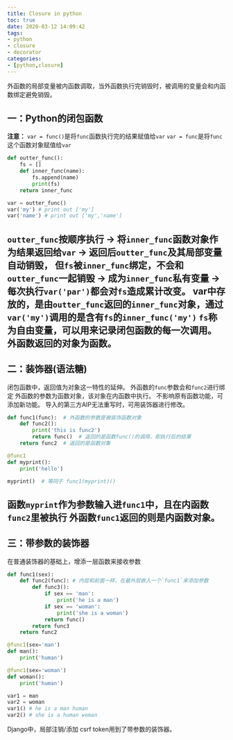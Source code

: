 ```yaml
---
title: Closure in python
toc: true
date: 2020-03-12 14:09:42
tags:
- python
- closure
- decorator
categories:
- [python,closure]
---
```

外函数的局部变量被内函数调取，当外函数执行完销毁时，被调用的变量会和内函数绑定避免销毁。
<!-- more -->
## 一：Python的闭包函数
**注意：**
`var = func()`是将`func`函数执行完的结果赋值给`var`
`var = func`是将`func`这个函数对象赋值给`var`
```python
def outter_func():
    fs = []
    def inner_func(name):
        fs.append(name)
        print(fs)
    return inner_func

var = outter_func()
var('my') # print out ['my']
var('name') # print out ['my','name']
```
`outter_func`按顺序执行 -> 将`inner_func`函数对象作为结果返回给`var` -> 返回后`outter_func`及其局部变量自动销毁，
但`fs`被`inner_func`绑定，不会和`outter_func`一起销毁 -> 成为`inner_func`私有变量 -> 每次执行`var('par')`都会对`fs`造成累计改变。
var中存放的，是由`outter_func`返回的`inner_func`对象，通过`var('my')`调用的是含有`fs`的`inner_func('my')`
`fs`称为自由变量，可以用来记录闭包函数的每一次调用。
外函数返回的对象为函数。
---
## 二：装饰器(语法糖)
闭包函数中，返回值为对象这一特性的延伸。
外函数的`func`参数会和`func2`进行绑定
外函数的参数为函数对象，该对象在内函数中执行。
不影响原有函数功能，可添加新功能。
导入的第三方AIP无法重写时，可用装饰器进行修改。

```python
def func1(func):  # 外函数的参数是被装饰函数对象
    def func2():
        print('this is func2')
        return func()  # 返回的是函数func()的调用，即执行后的结果
    return func2  # 返回的是函数对象

@func1  
def myprint():
    print('hello')

myprint()  # 等同于 func1(myprint)()
```
函数`myprint`作为参数输入进`func1`中，且在内函数`func2`里被执行
外函数`func1`返回的则是内函数对象。
---
## 三：带参数的装饰器
在普通装饰器的基础上，增添一层函数来接收参数
```python
def func1(sex):
    def func2(func): # 内层和前面一样，在最外层嵌入一个`func1`来添加参数
        def func3():
            if sex == 'man':
                print('he is a man')
            if sex == 'woman':
                print('she is a woman')
            return func()
        return func3
    return func2

@func1(sex='man')
def man():
    print('human')

@func1(sex='woman')
def woman():
    print('human')

var1 = man
var2 = woman
var1() # he is a man human
var2() # she is a human woman
```
Django中，局部注销/添加 csrf token用到了带参数的装饰器。
